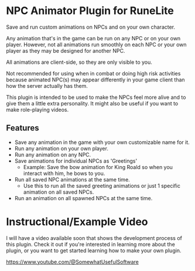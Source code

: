 # NPC Animator Plugin for RuneLite
Save and run custom animations on NPCs and on your own character.

Any animation that's in the game can be run on any NPC or on your own player.
However, not all animations run smoothly on each NPC or your own player as they may be designed for another NPC.

All animations are client-side, so they are only visible to you.

Not recommended for using when in combat or doing high risk activities because animated NPC(s) may appear differently in your game client than how the server actually has them.

This plugin is intended to be used to make the NPCs feel more alive and to give them a little extra personality.
It might also be useful if you want to make role-playing videos.

## Features
- Save any animation in the game with your own customizable name for it.
- Run any animation on your own player.
- Run any animation on any NPC.
- Save animations for individual NPCs as 'Greetings'
  - Example: Save the bow animation for King Roald so when you interact with him, he bows to you.
- Run all saved NPC animations at the same time.
  - Use this to run all the saved greeting animations or just 1 specific animation on all saved NPCs.
- Run an animation on all spawned NPCs at the same time.

# Instructional/Example Video
I will have a video available soon that shows the development process of this plugin. Check it out if you're interested in learning more about the plugin, or you want to get started learning how to make your own plugin.

https://www.youtube.com/@SomewhatUsefulSoftware
